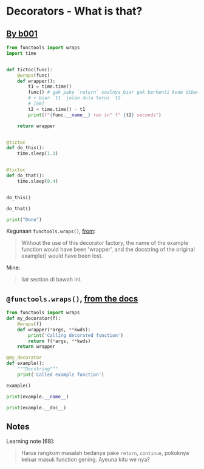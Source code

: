 # Decorators - What is that?

## [By b001](https://www.youtube.com/watch?v=BE-L7xu8pO4)

```python
from functools import wraps
import time


def tictoc(func):
    @wraps(func)
    def wrapper():
        t1 = time.time()
        func() # gak pake `return` soalnya biar gak berhenti kode dibawah ini
        # + biar `t1` jalan dulu terus `t2`
        # [68]
        t2 = time.time() - t1
        print(f"{func.__name__} ran in" f" {t2} seconds")

    return wrapper


@tictoc
def do_this():
    time.sleep(1.3)


@tictoc
def do_that():
    time.sleep(0.4)


do_this()

do_that()

print("Done")
```

Kegunaan `functools.wraps()`, [from](https://docs.python.org/3/library/functools.html#functools.wraps):
> Without the use of this decorator factory, the name of the example function would have been 'wrapper', and the docstring of the original example() would have been lost.

Mine:
> liat section di bawah ini.

## `@functools.wraps()`, [from the docs](https://docs.python.org/3/library/functools.html#functools.wraps)

```python
from functools import wraps
def my_decorator(f):
    @wraps(f)
    def wrapper(*args, **kwds):
        print('Calling decorated function')
        return f(*args, **kwds)
    return wrapper

@my_decorator
def example():
    """Docstring"""
    print('Called example function')

example()

print(example.__name__)

print(example.__doc__)
```

## Notes

Learning note [68]:
> Harus rangkum masalah bedanya pake `return`, `continue`, pokoknya keluar masuk function gening. Ayeuna kitu we nya?
